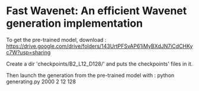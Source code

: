 # Fast Wavenet: An efficient Wavenet generation implementation

To get the pre-trained model, download : https://drive.google.com/drive/folders/143UrtPFSvAP61iMyBXdJN7iCdCHKyc7W?usp=sharing

Create a dir 'checkpoints/B2_L12_D128/' and puts the checkpoints' files in it.

Then launch the generation from the pre-trained model with : python generating.py 2000 2 12 128
